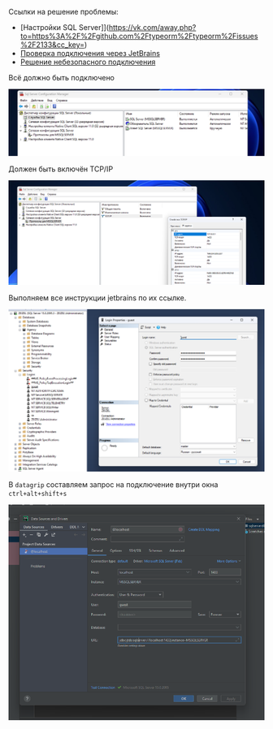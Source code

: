 
Ссылки на решение проблемы:
- [Настройки SQL Server]](https://vk.com/away.php?to=https%3A%2F%2Fgithub.com%2Ftypeorm%2Ftypeorm%2Fissues%2F2133&cc_key=)  
- [Проверка подключения через JetBrains](https://vk.com/away.php?to=https%3A%2F%2Fwww.jetbrains.com%2Fhelp%2Fdatagrip%2Fconnecting-to-sql-server-express-localdb.html%23step-2-create-the-localdb-connection&cc_key=)  
- [Решение небезопасного подключения](https://vk.com/away.php?to=https%3A%2F%2Fstackoverflow.com%2Fquestions%2F60226370%2Fcertificate-error-when-connecting-to-sql-server&cc_key=)

Всё должно быть подключено

![](_png/Pasted%20image%2020221218133605.png)

Должен быть включён TCP/IP

![](_png/Pasted%20image%2020221218133616.png)

Выполняем все инструкции jetbrains по их ссылке. 

![](_png/Pasted%20image%2020221218174908.png)

В `datagrip` составляем запрос на подключение внутри окна `ctrl+alt+shift+s`

![](_png/Pasted%20image%2020221218132823.png)